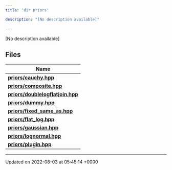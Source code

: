 ```yaml
---
title: 'dir priors'

description: "[No description available]"

---
```







[No description available]

## Files

| Name           |
| -------------- |
| **[priors/cauchy.hpp](/documentation/code/darkbit/files/cauchy_8hpp/#file-cauchy.hpp)**  |
| **[priors/composite.hpp](/documentation/code/darkbit/files/composite_8hpp/#file-composite.hpp)**  |
| **[priors/doublelogflatjoin.hpp](/documentation/code/darkbit/files/doublelogflatjoin_8hpp/#file-doublelogflatjoin.hpp)**  |
| **[priors/dummy.hpp](/documentation/code/darkbit/files/dummy_8hpp/#file-dummy.hpp)**  |
| **[priors/fixed_same_as.hpp](/documentation/code/darkbit/files/fixed__same__as_8hpp/#file-fixed-same-as.hpp)**  |
| **[priors/flat_log.hpp](/documentation/code/darkbit/files/flat__log_8hpp/#file-flat-log.hpp)**  |
| **[priors/gaussian.hpp](/documentation/code/darkbit/files/gaussian_8hpp/#file-gaussian.hpp)**  |
| **[priors/lognormal.hpp](/documentation/code/darkbit/files/lognormal_8hpp/#file-lognormal.hpp)**  |
| **[priors/plugin.hpp](/documentation/code/darkbit/files/plugin_8hpp/#file-plugin.hpp)**  |






-------------------------------

Updated on 2022-08-03 at 05:45:14 +0000
